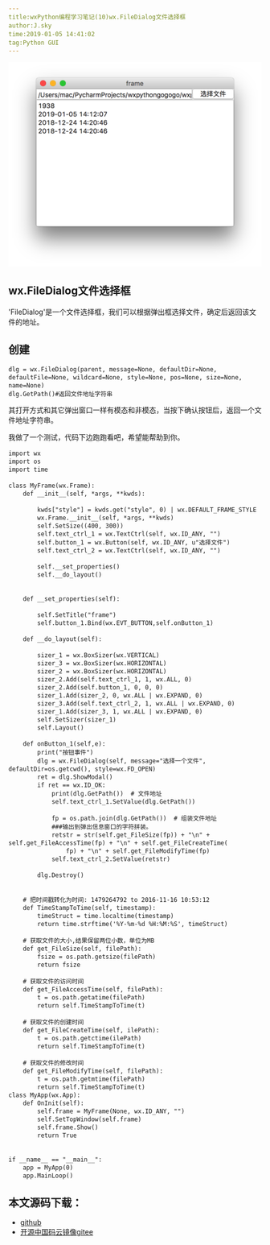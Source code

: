 ```yaml
---
title:wxPython编程学习笔记(10)wx.FileDialog文件选择框
author:J.sky
time:2019-01-05 14:41:02
tag:Python GUI
---
```


![输入图片说明](assets/images/media/upload/2019/01/Snip20190105_13.png)

## wx.FileDialog文件选择框

'FileDialog'是一个文件选择框，我们可以根据弹出框选择文件，确定后返回该文件的地址。


## 创建


    dlg = wx.FileDialog(parent, message=None, defaultDir=None, defaultFile=None, wildcard=None, style=None, pos=None, size=None, name=None)
    dlg.GetPath()#返回文件地址字符串
    
    
其打开方式和其它弹出窗口一样有模态和非模态，当按下确认按钮后，返回一个文件地址字符串。

我做了一个测试，代码下边跑跑看吧，希望能帮助到你。



    import wx
    import os
    import time
    
    class MyFrame(wx.Frame):
        def __init__(self, *args, **kwds):
    
            kwds["style"] = kwds.get("style", 0) | wx.DEFAULT_FRAME_STYLE
            wx.Frame.__init__(self, *args, **kwds)
            self.SetSize((400, 300))
            self.text_ctrl_1 = wx.TextCtrl(self, wx.ID_ANY, "")
            self.button_1 = wx.Button(self, wx.ID_ANY, u"选择文件")
            self.text_ctrl_2 = wx.TextCtrl(self, wx.ID_ANY, "")
    
            self.__set_properties()
            self.__do_layout()
    
    
        def __set_properties(self):
    
            self.SetTitle("frame")
            self.button_1.Bind(wx.EVT_BUTTON,self.onButton_1)
    
        def __do_layout(self):
    
            sizer_1 = wx.BoxSizer(wx.VERTICAL)
            sizer_3 = wx.BoxSizer(wx.HORIZONTAL)
            sizer_2 = wx.BoxSizer(wx.HORIZONTAL)
            sizer_2.Add(self.text_ctrl_1, 1, wx.ALL, 0)
            sizer_2.Add(self.button_1, 0, 0, 0)
            sizer_1.Add(sizer_2, 0, wx.ALL | wx.EXPAND, 0)
            sizer_3.Add(self.text_ctrl_2, 1, wx.ALL | wx.EXPAND, 0)
            sizer_1.Add(sizer_3, 1, wx.ALL | wx.EXPAND, 0)
            self.SetSizer(sizer_1)
            self.Layout()
    
        def onButton_1(self,e):
            print("按钮事件")
            dlg = wx.FileDialog(self, message="选择一个文件", defaultDir=os.getcwd(), style=wx.FD_OPEN)
            ret = dlg.ShowModal()
            if ret == wx.ID_OK:
                print(dlg.GetPath())  # 文件地址
                self.text_ctrl_1.SetValue(dlg.GetPath())
    
                fp = os.path.join(dlg.GetPath())  # 组装文件地址
                ###输出到弹出信息窗口的字符拼装。
                retstr = str(self.get_FileSize(fp)) + "\n" + self.get_FileAccessTime(fp) + "\n" + self.get_FileCreateTime(
                    fp) + "\n" + self.get_FileModifyTime(fp)
                self.text_ctrl_2.SetValue(retstr)
    
            dlg.Destroy()
    
    
        # 把时间戳转化为时间: 1479264792 to 2016-11-16 10:53:12
        def TimeStampToTime(self, timestamp):
            timeStruct = time.localtime(timestamp)
            return time.strftime('%Y-%m-%d %H:%M:%S', timeStruct)
    
        # 获取文件的大小,结果保留两位小数，单位为MB
        def get_FileSize(self, filePath):
            fsize = os.path.getsize(filePath)
            return fsize
    
        # 获取文件的访问时间
        def get_FileAccessTime(self, filePath):
            t = os.path.getatime(filePath)
            return self.TimeStampToTime(t)
    
        # 获取文件的创建时间
        def get_FileCreateTime(self, ilePath):
            t = os.path.getctime(ilePath)
            return self.TimeStampToTime(t)
    
        # 获取文件的修改时间
        def get_FileModifyTime(self, filePath):
            t = os.path.getmtime(filePath)
            return self.TimeStampToTime(t)
    class MyApp(wx.App):
        def OnInit(self):
            self.frame = MyFrame(None, wx.ID_ANY, "")
            self.SetTopWindow(self.frame)
            self.frame.Show()
            return True
    
    
    if __name__ == "__main__":
        app = MyApp(0)
        app.MainLoop()




## 本文源码下载：

+ [github](https://github.com/bosichong/wxPythonTest/blob/master/wxpy10.py)
+ [开源中国码云镜像gitee](https://gitee.com/J_Sky/wxPythonTest/blob/master/wxpy10.py)